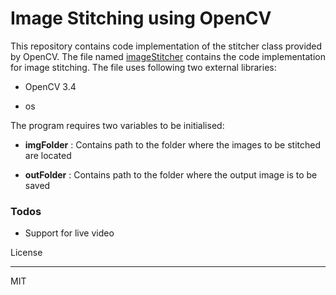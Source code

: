 # Image Stitching using OpenCV


This repository contains code implementation of the stitcher class provided by OpenCV. The file named [imageStitcher] contains the code implementation for image stitching. 
The file uses following two external libraries:

- OpenCV 3.4

- os



The program requires two variables to be initialised:

- **imgFolder** : Contains path to the folder where the images to be stitched are located 

- **outFolder** : Contains path to the folder where the output image is to be saved




### Todos

 
- Support for live video


License

----


MIT






[imageStitcher]: <#>
  